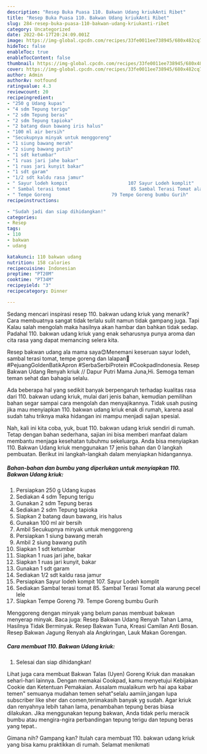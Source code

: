 ```yaml
---
description: "Resep Buka Puasa 110. Bakwan Udang kriukAnti Ribet"
title: "Resep Buka Puasa 110. Bakwan Udang kriukAnti Ribet"
slug: 284-resep-buka-puasa-110-bakwan-udang-kriukanti-ribet
category: Uncategorized
date: 2022-04-17T20:24:09.001Z
image: https://img-global.cpcdn.com/recipes/33fe0011ee738945/680x482cq70/110-bakwan-udang-kriuk-foto-resep-utama.jpg
hideToc: false
enableToc: true
enableTocContent: false
thumbnail: https://img-global.cpcdn.com/recipes/33fe0011ee738945/680x482cq70/110-bakwan-udang-kriuk-foto-resep-utama.jpg
cover: https://img-global.cpcdn.com/recipes/33fe0011ee738945/680x482cq70/110-bakwan-udang-kriuk-foto-resep-utama.jpg
author: Admin
authorAv: notfound
ratingvalue: 4.3
reviewcount: 20
recipeingredient:
- "250 g Udang kupas"
- "4 sdm Tepung terigu"
- "2 sdm Tepung beras"
- "2 sdm Tepung tapioka"
- "2 batang daun bawang iris halus"
- "100 ml air bersih"
- "Secukupnya minyak untuk menggoreng"
- "1 siung bawang merah"
- "2 siung bawang putih"
- "1 sdt ketumbar"
- "1 ruas jari jahe bakar"
- "1 ruas jari kunyit bakar"
- "1 sdt garam"
- "1/2 sdt kaldu rasa jamur"
- " Sayur lodeh kompit                      107 Sayur Lodeh komplit"
- " Sambal terasi tomat                      85 Sambal Terasi Tomat ala warung pecel lele"
- " Tempe Goreng                      79 Tempe Goreng bumbu Gurih"
recipeinstructions:

- "Sudah jadi dan siap dihidangkan!"
categories:
- Resep
tags:
- 110
- bakwan
- udang

katakunci: 110 bakwan udang 
nutrition: 158 calories
recipecuisine: Indonesian
preptime: "PT20M"
cooktime: "PT34M"
recipeyield: "3"
recipecategory: Dinner

---
```



Sedang mencari inspirasi resep 110. bakwan udang kriuk yang menarik? Cara membuatnya sangat tidak terlalu sulit namun tidak gampang juga. Tapi Kalau salah mengolah maka hasilnya akan hambar dan bahkan tidak sedap. Padahal 110. bakwan udang kriuk yang enak seharusnya punya aroma dan cita rasa yang dapat memancing selera kita.


Resep bakwan udang ala mama saya😊Menemani keseruan sayur lodeh, sambal terasi tomat, tempe goreng dan lalapan🤤 #PejuangGoldenBatikApron #SerbaSerbiProtein #CookpadIndonesia. Resep Bakwan Udang Renyah kriuk // Dapur Putri Mama Juna,Hi. Semoga teman teman sehat dan bahagia selalu.

Ada beberapa hal yang sedikit banyak berpengaruh terhadap kualitas rasa dari 110. bakwan udang kriuk, mulai dari jenis bahan, kemudian pemilihan bahan segar sampai cara mengolah dan menyajikannya. Tidak usah pusing jika mau menyiapkan 110. bakwan udang kriuk enak di rumah, karena asal sudah tahu triknya maka hidangan ini mampu menjadi sajian spesial.


Nah, kali ini kita coba, yuk, buat 110. bakwan udang kriuk sendiri di rumah. Tetap dengan bahan sederhana, sajian ini bisa memberi manfaat dalam membantu menjaga kesehatan tubuhmu sekeluarga. Anda bisa menyiapkan 110. Bakwan Udang kriuk menggunakan 17 jenis bahan dan 0 langkah pembuatan. Berikut ini langkah-langkah dalam menyiapkan hidangannya.

<!--inarticleads1-->

##### Bahan-bahan dan bumbu yang diperlukan untuk menyiapkan 110. Bakwan Udang kriuk:

1. Persiapkan 250 g Udang kupas
1. Sediakan 4 sdm Tepung terigu
1. Gunakan 2 sdm Tepung beras
1. Sediakan 2 sdm Tepung tapioka
1. Siapkan 2 batang daun bawang, iris halus
1. Gunakan 100 ml air bersih
1. Ambil Secukupnya minyak untuk menggoreng
1. Persiapkan 1 siung bawang merah
1. Ambil 2 siung bawang putih
1. Siapkan 1 sdt ketumbar
1. Siapkan 1 ruas jari jahe, bakar
1. Siapkan 1 ruas jari kunyit, bakar
1. Gunakan 1 sdt garam
1. Sediakan 1/2 sdt kaldu rasa jamur
1. Persiapkan  Sayur lodeh kompit                      107. Sayur Lodeh komplit
1. Sediakan  Sambal terasi tomat                      85. Sambal Terasi Tomat ala warung pecel lele
1. Siapkan  Tempe Goreng                      79. Tempe Goreng bumbu Gurih


Menggoreng dengan minyak yang belum panas membuat bakwan menyerap minyak. Baca juga: Resep Bakwan Udang Renyah Tahan Lama, Hasilnya Tidak Berminyak. Resep Bakwan Tuna, Kreasi Camilan Anti Bosan. Resep Bakwan Jagung Renyah ala Angkringan, Lauk Makan Gorengan. 

<!--inarticleads2-->

##### Cara membuat 110. Bakwan Udang kriuk:


1. Selesai dan siap dihidangkan!

Lihat juga cara membuat Bakwan Talas (Uyen) Goreng Kriuk dan masakan sehari-hari lainnya. Dengan memakai Cookpad, kamu menyetujui Kebijakan Cookie dan Ketentuan Pemakaian. Assalam mualaikum wrb hai apa kabar temen&#34; semuanya mudahan temen sehat&#34;selalu aamiin,jangan lupa subscriber like sher dan comen,terimakasih banyak yg sudah. Agar kriuk dan renyahnya lebih tahan lama, penambahan tepung beras biasa dilakukan. Jika menggunakan tepung bakwan, Anda tidak perlu meracik bumbu atau mengira-ngira perbandingan tepung terigu dan tepung beras yang tepat.. 

Gimana nih? Gampang kan? Itulah cara membuat 110. bakwan udang kriuk yang bisa kamu praktikkan di rumah. Selamat menikmati
